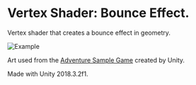 # Vertex Shader: Bounce Effect.

Vertex shader that creates a bounce effect in geometry.

![Example](example.gif "My goods are the highest quality")

Art used from the [Adventure Sample Game](https://assetstore.unity.com/packages/essentials/tutorial-projects/adventure-sample-game-76216) created by Unity.

Made with Unity 2018.3.2f1.

